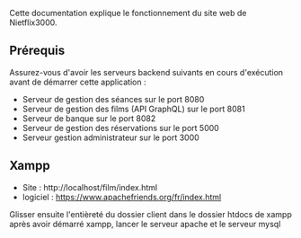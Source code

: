 Cette documentation explique le fonctionnement du site web de Nietflix3000.

## Prérequis
Assurez-vous d'avoir les serveurs backend suivants en cours d'exécution avant de démarrer cette application :

- Serveur de gestion des séances sur le port 8080
- Serveur de gestion des films (API GraphQL) sur le port 8081
- Serveur de banque sur le port 8082
- Serveur de gestion des réservations sur le port 5000
- Serveur gestion administrateur sur le port 3000

## Xampp 
- Site : http://localhost/film/index.html
- logiciel : https://www.apachefriends.org/fr/index.html

Glisser ensuite l'entièreté du dossier client dans le dossier htdocs de xampp
après avoir démarré xampp, lancer le serveur apache et le serveur mysql



